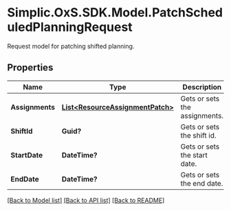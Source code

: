 # Simplic.OxS.SDK.Model.PatchScheduledPlanningRequest
Request model for patching shifted planning.

## Properties

Name | Type | Description | Notes
------------ | ------------- | ------------- | -------------
**Assignments** | [**List&lt;ResourceAssignmentPatch&gt;**](ResourceAssignmentPatch.md) | Gets or sets the assignments. | [optional] 
**ShiftId** | **Guid?** | Gets or sets the shift id. | [optional] 
**StartDate** | **DateTime?** | Gets or sets the start date. | [optional] 
**EndDate** | **DateTime?** | Gets or sets the end date. | [optional] 

[[Back to Model list]](../README.md#documentation-for-models) [[Back to API list]](../README.md#documentation-for-api-endpoints) [[Back to README]](../README.md)

